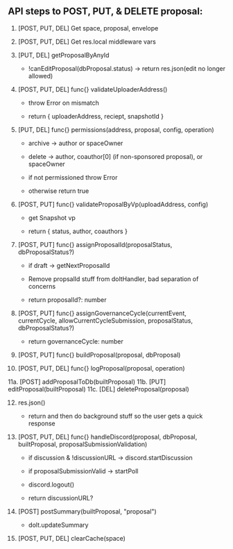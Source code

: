 ## API steps to POST, PUT, & DELETE proposal:

1. [POST, PUT, DEL] Get space, proposal, envelope

2. [POST, PUT, DEL] Get res.local middleware vars

3. [PUT, DEL] getProposalByAnyId
     - !canEditProposal(dbProposal.status) -> return res.json(edit no longer allowed)

4. [POST, PUT, DEL] func{} validateUploaderAddress()

     - throw Error on mismatch

     - return {
         uploaderAddress,
         reciept,
         snapshotId
       }

5. [PUT, DEL] func{} permissions(address, proposal, config, operation)

     - archive -> author or spaceOwner

     - delete -> author, coauthor[0] (if non-sponsored proposal), or spaceOwner

     - if not permissioned throw Error

     - otherwise return true

6. [POST, PUT] func{} validateProposalByVp(uploadAddress, config)

     - get Snapshot vp

     - return {
         status,
         author,
         coauthors
       }

7. [POST, PUT] func{} assignProposalId(proposalStatus, dbProposalStatus?)

     - if draft -> getNextProposalId

     - Remove propsalId stuff from doltHandler, bad separation of concerns

     - return proposalId?: number

8. [POST, PUT] func{} assignGovernanceCycle(currentEvent, currentCycle, allowCurrentCycleSubmission, proposalStatus, dbProposalStatus?)
     - return governanceCycle: number

9. [POST, PUT] func{} buildProposal(proposal, dbProposal)

10. [POST, PUT, DEL] func{} logProposal(proposal, operation)

11a. [POST] addProposalToDb(builtProposal)
11b. [PUT] editProposal(builtProposal)
11c. [DEL] deleteProposal(proposal)

12. res.json()
      - return and then do background stuff so the user gets a quick response

13. [POST, PUT, DEL] func{} handleDiscord(proposal, dbProposal, builtProposal, proposalSubmissionValidation)

      - if discussion & !discussionURL -> discord.startDiscussion

      - if proposalSubmissionValid -> startPoll

      - discord.logout()

      - return discussionURL?

14. [POST] postSummary(builtProposal, "proposal")
      - dolt.updateSummary

15. [POST, PUT, DEL] clearCache(space)
